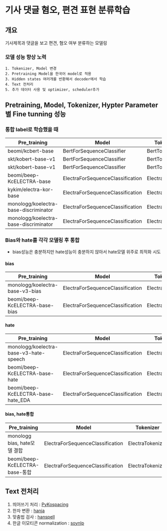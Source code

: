 # 기사 댓글 혐오, 편견 표현 분류학습

## 개요
기사제목과 댓글을 보고 편견, 혐오 여부 분류하는 모델링
### 모델 성능 향상 노력
    1. Tokenizer, Model 변경
    2. Pretraining Model을 한국어 model로 적용
    3. Hidden states 여러개를 반환해서 decoder에서 학습
    4. Text 전처리
    5. 추가 데이터 사용 및 optimizer, scheduler추가

## Pretraining, Model, Tokenizer, Hypter Parameter 별 Fine tunning 성능

### 통합 label로 학습했을 때

| Pre_training                          | Model                            | Tokenizer        | Optim | Scheduler  | batchsize | epoch | ACC   |
|---------------------------------------|----------------------------------|------------------|-------|------------|-----------|-------|-------|
| beomi/kcbert-base                     | BertForSequenceClassifier        | BertTokenizer    | adam  | get_linear_schedule_with_warmup       | 32        | 10    | 31.7  |
| skt/kobert-base-v1                    | BertForSequenceClassifier        | BertTokenizer    | adam  | get_linear_schedule_with_warmup       | 32        | 10    | 42.4  |
| skt/kobert-base-v1                    | BertForSequenceClassifier        | BertTokenizer    | adamW | get_cosine_schedule_with_warmup | 32        | 10    | 49.3  |
| beomi/beep-KcELECTRA-base                     | ElectraForSequenceClassification | ElectraTokenizer | adamW | get_cosine_schedule_with_warmup | 32        | 30    | 67.6  |
| kykim/electra-kor-base                | ElectraForSequenceClassification | ElectraTokenizer | adamW | get_cosine_schedule_with_warmup | 32        | 30    | 70.9  |
| monologg/koelectra-base-discriminator | ElectraForSequenceClassification | ElectraTokenizer | adamW | get_cosine_schedule_with_warmup | 32        | 50    | 64.09 |
| monologg/koelectra-base-discriminator | ElectraForSequenceClassification | ElectraTokenizer | adamW | get_cosine_schedule_with_warmup | 16        | 50    | 66.04 |

### Bias와 hate를 각각 모델링 후 통합
* bias성능은 충분하지만 hate성능이 충분하지 않아서 hate모델 위주로 최적화 시도

#### **bias**


| Pre_training                          | Model                            | Tokenizer        | Optim | Scheduler  | batchsize | epoch | ACC   |
|---------------------------------------|----------------------------------|------------------|-------|------------|-----------|-------|-------|
| monologg/koelectra-base-v3-bias       |ElectraForSequenceClassification  |ElectraTokenizer  |adamW  |get_cosine_schedule_with_warmup  |16         |50     |70.9|
|beomi/beep-KcELECTRA-base-bias|ElectraForSequenceClassification|ElectraTokenizer|adamW|OneCycleLR|16|50|71.7|




#### **hate**


| Pre_training                          | Model                            | Tokenizer        | Optim | Scheduler  | batchsize | epoch | ACC   |
|---------------------------------------|----------------------------------|------------------|-------|------------|-----------|-------|-------|
| monologg/koelectra-base-v3-hate-speech|ElectraForSequenceClassification  |ElectraTokenizer|adamW|OneCycleLR|16|50|64.09|
|beomi/beep-KcELECTRA-base-hate|ElectraForSequenceClassification|ElectraTokenizer|adamW|OneCycleLR|16|50|68.1|
|beomi/beep-KcELECTRA-base-hate_EDA|ElectraForSequenceClassification|ElectraTokenizer|adamW|OneCycleLR|16|50|67.01|

#### **bias, hate통합**


| Pre_training                          | Model                            | Tokenizer        | Optim | Scheduler  | batchsize | epoch | ACC   |
|---------------------------------------|----------------------------------|------------------|-------|------------|-----------|-------|-------|
| monologg bias, hate모델 결합          |ElectraForSequenceClassification  |ElectraTokenizer|adamW|OneCycleLR|16|50|70.07|
|beomi/beep-KcELECTRA-base-통합|ElectraForSequenceClassification|ElectraTokenizer|adamW|OneCycleLR|16|50|73.8|

## Text 전처리
   1. 띄어쓰기 처리 : [PyKospacing](https://github.com/haven-jeon/PyKoSpacing)
   2. 한자 변환 : [hanja](https://pypi.org/project/hanja/#description)
   3. 맞춤법 검사 : [hanspell](https://github.com/ssut/py-hanspell)
   4. 한글 이모티콘 normalization : [soynlp](https://github.com/lovit/soynlp)
